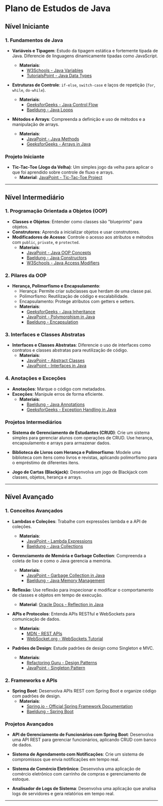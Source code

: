 # **Plano de Estudos de Java**

## **Nível Iniciante**

### **1. Fundamentos de Java**
- **Variáveis e Tipagem**: Estudo da tipagem estática e fortemente tipada de Java. Diferencie de linguagens dinamicamente tipadas como JavaScript.
  - **Materiais**:
    - [W3Schools - Java Variables](https://www.w3schools.com/java/java_variables.asp)
    - [TutorialsPoint - Java Data Types](https://www.tutorialspoint.com/java/java_basic_datatypes.htm)

- **Estruturas de Controle**: `if-else`, `switch-case` e laços de repetição (`for`, `while`, `do-while`).
  - **Materiais**:
    - [GeeksforGeeks - Java Control Flow](https://www.geeksforgeeks.org/decision-making-javaif-else-switch-break-continue-jump/)
    - [Baeldung - Java Loops](https://www.baeldung.com/java-loops)

- **Métodos e Arrays**: Compreenda a definição e uso de métodos e a manipulação de arrays.
  - **Materiais**:
    - [JavaPoint - Java Methods](https://www.javatpoint.com/methods-in-java)
    - [GeeksforGeeks - Arrays in Java](https://www.geeksforgeeks.org/arrays-in-java/)

### **Projeto Iniciante**
- **Tic-Tac-Toe (Jogo da Velha)**: Um simples jogo da velha para aplicar o que foi aprendido sobre controle de fluxo e arrays.
  - **Material**: [JavaPoint - Tic-Tac-Toe Project](https://www.javatpoint.com/tic-tac-toe-game)

---

## **Nível Intermediário**

### **1. Programação Orientada a Objetos (OOP)**
- **Classes e Objetos**: Entender como classes são "blueprints" para objetos.
- **Construtores**: Aprenda a inicializar objetos e usar construtores.
- **Modificadores de Acesso**: Controle o acesso aos atributos e métodos com `public`, `private`, e `protected`.
  - **Materiais**:
    - [JavaPoint - Java OOP Concepts](https://www.javatpoint.com/java-oops-concepts)
    - [Baeldung - Java Constructors](https://www.baeldung.com/java-constructors)
    - [W3Schools - Java Access Modifiers](https://www.w3schools.com/java/java_modifiers.asp)

### **2. Pilares da OOP**
- **Herança, Polimorfismo e Encapsulamento**:
  - Herança: Permite criar subclasses que herdam de uma classe pai.
  - Polimorfismo: Reutilização de código e escalabilidade.
  - Encapsulamento: Protege atributos com getters e setters.
  - **Materiais**:
    - [GeeksforGeeks - Java Inheritance](https://www.geeksforgeeks.org/inheritance-in-java/)
    - [JavaPoint - Polymorphism in Java](https://www.javatpoint.com/runtime-polymorphism-in-java)
    - [Baeldung - Encapsulation](https://www.baeldung.com/java-encapsulation)

### **3. Interfaces e Classes Abstratas**
- **Interfaces e Classes Abstratas**: Diferencie o uso de interfaces como contratos e classes abstratas para reutilização de código.
  - **Materiais**:
    - [JavaPoint - Abstract Classes](https://www.javatpoint.com/abstract-class-in-java)
    - [JavaPoint - Interfaces in Java](https://www.javatpoint.com/interface-in-java)

### **4. Anotações e Exceções**
- **Anotações**: Marque o código com metadados.
- **Exceções**: Manipule erros de forma eficiente.
  - **Materiais**:
    - [Baeldung - Java Annotations](https://www.baeldung.com/java-annotations)
    - [GeeksforGeeks - Exception Handling in Java](https://www.geeksforgeeks.org/exception-handling-in-java/)

### **Projetos Intermediários**
- **Sistema de Gerenciamento de Estudantes (CRUD)**: Crie um sistema simples para gerenciar alunos com operações de CRUD. Use herança, encapsulamento e arrays para armazenar dados.
  
- **Biblioteca de Livros com Herança e Polimorfismo**: Modele uma biblioteca com itens como livros e revistas, aplicando polimorfismo para o empréstimo de diferentes itens.

- **Jogo de Cartas (Blackjack)**: Desenvolva um jogo de Blackjack com classes, objetos, herança e arrays.

---

## **Nível Avançado**

### **1. Conceitos Avançados**
- **Lambdas e Coleções**: Trabalhe com expressões lambda e a API de coleções.
  - **Materiais**:
    - [JavaPoint - Lambda Expressions](https://www.javatpoint.com/java-lambda-expressions)
    - [Baeldung - Java Collections](https://www.baeldung.com/java-collections)

- **Gerenciamento de Memória e Garbage Collection**: Compreenda a coleta de lixo e como o Java gerencia a memória.
  - **Materiais**:
    - [JavaPoint - Garbage Collection in Java](https://www.javatpoint.com/garbage-collection-in-java)
    - [Baeldung - Java Memory Management](https://www.baeldung.com/java-memory-management)

- **Reflexão**: Use reflexão para inspecionar e modificar o comportamento de classes e objetos em tempo de execução.
  - **Material**: [Oracle Docs - Reflection in Java](https://docs.oracle.com/javase/tutorial/reflect/)

- **APIs e Protocolos**: Entenda APIs RESTful e WebSockets para comunicação de dados.
  - **Materiais**:
    - [MDN - REST APIs](https://developer.mozilla.org/en-US/docs/Glossary/REST)
    - [WebSocket.org - WebSockets Tutorial](https://www.websocket.org/aboutwebsocket.html)

- **Padrões de Design**: Estude padrões de design como Singleton e MVC.
  - **Materiais**:
    - [Refactoring Guru - Design Patterns](https://refactoring.guru/design-patterns/java)
    - [JavaPoint - Singleton Pattern](https://www.javatpoint.com/singleton-design-pattern-in-java)

### **2. Frameworks e APIs**
- **Spring Boot**: Desenvolva APIs REST com Spring Boot e organize código com padrões de design.
  - **Materiais**:
    - [Spring.io - Official Spring Framework Documentation](https://spring.io/guides)
    - [Baeldung - Spring Boot](https://www.baeldung.com/spring-boot)

### **Projetos Avançados**
- **API de Gerenciamento de Funcionários com Spring Boot**: Desenvolva uma API REST para gerenciar funcionários, aplicando CRUD com banco de dados.

- **Sistema de Agendamento com Notificações**: Crie um sistema de compromissos que envia notificações em tempo real.

- **Sistema de Comércio Eletrônico**: Desenvolva uma aplicação de comércio eletrônico com carrinho de compras e gerenciamento de estoque.

- **Analisador de Logs de Sistema**: Desenvolva uma aplicação que analisa logs de servidores e gera relatórios em tempo real.

---
